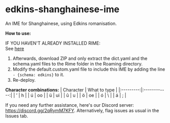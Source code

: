 # edkins-shanghainese-ime
An IME for Shanghainese, using Edkins romanisation.

**How to use:**<br>

IF YOU HAVEN'T ALREADY INSTALLED RIME:<br>
See [here](Instructions%20for%20RIME%20installation.pdf)

1. Afterwards, download ZIP and only extract the dict.yaml and the schema.yaml files to the Rime folder in the Roaming directory.
2. Modify the default.custom.yaml file to include this IME by adding the line `- {schema: edkins}` to it.
3. Re-deploy.

**Character combinations:**
| Character | What to type |
|:---------:|:------------:|
|     ’     |       h      |
|     ú     |      oo      |
|     ü     |      ui      |
|     û     |       u      |
|     ö     |      oe      |
|     ó     |       \      |
|     á     |       ;      |

If you need any further assistance, here's our Discord server: https://discord.gg/2qRymM7KFY. Alternatively, flag issues as usual in the Issues tab.
